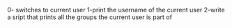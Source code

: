 0- switches to current user
1-print the username of the current user
2-write a sript that prints all the groups the current user is part of
